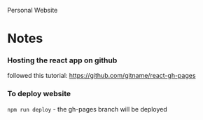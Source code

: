 Personal Website

# Notes

### Hosting the react app on github
followed this tutorial: https://github.com/gitname/react-gh-pages

### To deploy website
`npm run deploy` - the gh-pages branch will be deployed